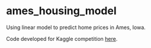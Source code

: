 # ames_housing_model
Using linear model to predict home prices in Ames, Iowa. 

Code developed for Kaggle competition [here](https://www.kaggle.com/c/house-prices-advanced-regression-techniques/team).
